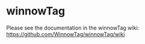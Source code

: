 # winnowTag

Please see the documentation in the winnowTag wiki: https://github.com/WinnowTag/winnowTag/wiki